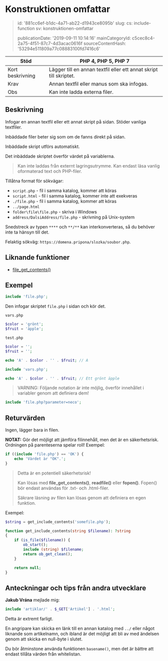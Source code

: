 Konstruktionen omfattar
=======================

> id: '881cc6ef-b1dc-4a71-ab22-d1943ce8095b'
> slug:
> 	cs: include-function
> 	sv: konstruktionen-omfattar
> 
> publicationDate: '2019-09-11 10:14:16'
> mainCategoryId: c5cec8c4-2a75-4f51-87c7-4d3acac0616f
> sourceContentHash: '53294e511809a77c08883100fd7416c6'

| Stöd | PHP 4, PHP 5, PHP 7
|---------------|---------
| Kort beskrivning | Lägger till en annan textfil eller ett annat skript till skriptet.
| Krav | Annan textfil eller manus som ska infogas.
| Obs | Kan inte ladda externa filer.

Beskrivning
--------------------------

Infogar en annan textfil eller ett annat skript på sidan. Stöder vanliga textfiler.

Inbäddade filer beter sig som om de fanns direkt på sidan.

Inbäddade skript utförs automatiskt.

Det inbäddade skriptet överför värdet på variablerna.

> Kan inte laddas från externt lagringsutrymme. Kan endast läsa vanlig oformaterad text och PHP-filer.

Tillåtna format för sökvägar:

- `script.php` - fil i samma katalog, kommer att köras
- `script.html` - fil i samma katalog, kommer inte att exekveras
- `./file.php` - fil i samma katalog, kommer att köras
- `../page.html`
- `folder\file\file.php` - skriva i Windows
- `address/DalsiAddress/file.php` - skrivning på Unix-system

Snedstreck av typen `****` och `**/**` kan interkonverteras, så du behöver inte ta hänsyn till det.

Felaktig sökväg: `https://domena.pripona/slozka/soubor.php`.

Liknande funktioner
--------------------------

- <a href="/file-get-contents">file_get_contents()</a>

Exempel
--------------------------

```php
include 'file.php';
```

Den infogar skriptet `file.php` i sidan och kör det.

`vars.php`

```php
$color = 'grönt';
$fruit = 'äpple';
```

`test.php`

```php
$color = '';
$fruit = '';

echo 'A' . $color . '' . $fruit; // A

include 'vars.php';

echo 'A' . $color . '' . $fruit; // Ett grönt äpple
```

> VARNING: Följande notation är inte möjlig, överför innehållet i variabler genom att definiera dem!

```php
include 'file.php?parameter=neco';
```

Returvärden
--------------------------

Ingen, lägger bara in filen.

**NOTAT:** Gör det möjligt att jämföra filinnehåll, men det är en säkerhetsrisk. Ordningen på parenteserna spelar roll! Exempel:

```php
if ((include 'file.php') == 'OK') {
    echo 'Värdet är "OK".';
}
```

> Detta är en potentiell säkerhetsrisk!
>
> Kan lösas med **file_get_contents()**, **readfile()** eller **fopen()**. Fopen() bör endast användas för .txt- och .html-filer.
>
> Säkrare läsning av filen kan lösas genom att definiera en egen funktion.

Exempel:

```php
$string = get_include_contents('somefile.php');

function get_include_contents(string $filename): ?string
{
    if (is_file($filename)) {
        ob_start();
        include (string) $filename;
        return ob_get_clean();
    }

    return null;
}
```

Anteckningar och tips från andra utvecklare
--------------------------

**Jakub Vrána** mejlade mig:

```php
include 'artiklar/' . $_GET['Artikel'] . '.html';
```

Detta är extremt farligt.

En angripare kan skicka en länk till en annan katalog med `../` eller något liknande som artikelnamn, och ibland är det möjligt att bli av med ändelsen genom att skicka en null-byte i slutet.

Du bör åtminstone använda funktionen `basename()`, men det är bättre att endast tillåta värden från whitelistan.
